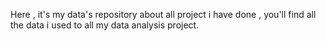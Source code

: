 Here , it's my data's repository about all project i have done , you'll find all the data i used to all my data analysis project.
 
